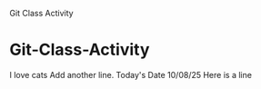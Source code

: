 Git Class Activity
# Git-Class-Activity
I love cats
Add another line. Today's Date 10/08/25
Here is a line
